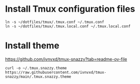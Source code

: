 # Install Tmux configuration files

```
ln -s ~/dotfiles/tmux/.tmux.conf ~/.tmux.conf
ln -s ~/dotfiles/tmux/.tmux.local.conf ~/.tmux.local.conf 
```

# Install theme

https://github.com/ivnvxd/tmux-snazzy?tab=readme-ov-file

```
curl -o ~/.tmux.snazzy.theme https://raw.githubusercontent.com/ivnvxd/tmux-snazzy/main/.tmux.snazzy.theme
```


